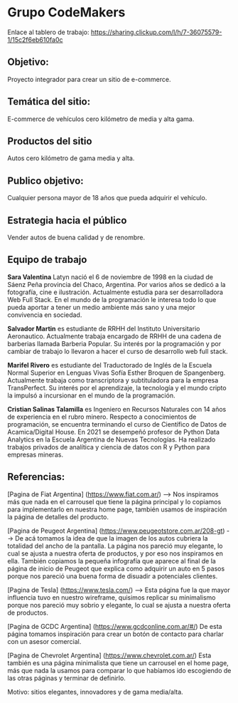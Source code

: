 
# Grupo CodeMakers
Enlace al tablero de trabajo: https://sharing.clickup.com/l/h/7-36075579-1/15c2f6eb610fa0c

## Objetivo: 
Proyecto integrador para crear un sitio de e-commerce.

## Temática del sitio: 

E-commerce de vehículos cero kilómetro de media y alta gama.

## Productos del sitio

Autos cero kilómetro de gama media y alta. 

## Publico objetivo: 

Cualquier persona mayor de 18 años que pueda adquirir el vehículo.

## Estrategia hacia el público

Vender autos de buena calidad y de renombre.

## Equipo de trabajo

**Sara Valentina** Latyn nació el 6 de noviembre de 1998 en la ciudad de Sáenz Peña provincia del Chaco, Argentina. Por varios años se dedicó a la fotografía, cine e ilustración. Actualmente estudia para ser desarrolladora Web Full Stack. En el mundo de la programación le interesa todo lo que pueda aportar a tener un medio ambiente más sano y una mejor convivencia en sociedad. 

**Salvador Martin** es estudiante de RRHH del Instituto Universitario Aeronautico. Actualmente trabaja encargado de RRHH de una cadena de barberias llamada Barberia Popular. Su interés por la programación y por cambiar de trabajo lo llevaron a hacer el curso de desarrollo web full stack.

**Marifel Rivero** es estudiante del Traductorado de Inglés de la Escuela Normal Superior en Lenguas Vivas Sofía Esther Broquen de Spangenberg. Actualmente trabaja como transcriptora y subtituladora para la empresa TransPerfect. Su interés por el aprendizaje, la tecnología y el mundo cripto la impulsó a incursionar en el mundo de la programación. 

**Cristian Salinas Talamilla** es Ingeniero en Recursos Naturales con 14 años de experiencia en el rubro minero. Respecto a conocimientos de programación, se encuentra terminando el curso de Científico de Datos de Acamica/Digital House. En 2021 se desempeñó profesor de Python Data Analytics en la Escuela Argentina de Nuevas Tecnologías. Ha realizado trabajos privados de analítica y ciencia de datos con R y Python para empresas mineras.



## Referencias:

[Pagina de Fiat Argentina] (https://www.fiat.com.ar/) --> Nos inspiramos más que nada en el carrousel que tiene la página principal y lo copiamos para implementarlo
en nuestra home page, también usamos de inspiración la página de detalles del producto.


[Pagina de Peugeot Argentina] (https://www.peugeotstore.com.ar/208-gt) --> De acá tomamos la idea de que la imagen de los autos cubriera la totalidad del ancho de la
pantalla. La página nos pareció muy elegante, lo cual se ajusta a nuestra oferta de productos, y por eso nos inspiramos en ella. También copiamos la pequeña infografía que aparece al final de la página de inicio de Peugeot que explica como adquirir un auto en 5 pasos porque nos pareció una buena forma de disuadir a potenciales clientes. 


[Pagina de Tesla] (https://www.tesla.com/) --> Esta página fue la que mayor influencia tuvo en nuestro wireframe, quisimos replicar su minimalismo porque nos pareció muy sobrio y elegante, lo cual se ajusta a nuestra oferta de productos. 


[Pagina de GCDC Argentina] (https://www.gcdconline.com.ar/#/) De esta página tomamos inspiración para crear un botón de contacto para charlar con un asesor comercial. 


[Pagina de Chevrolet Argentina] (https://www.chevrolet.com.ar/) Esta también es una página minimalista que tiene un carrousel en el home page, más que nada la usamos para comparar lo que habíamos ido escogiendo de las otras páginas y terminar de definirlo. 

Motivo: sitios elegantes, innovadores y de gama media/alta.


